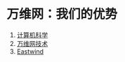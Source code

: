 # 万维网：我们的优势

1. [计算机科学](./computer-science/README.md)
2. [万维网技术](./web-technology/README.md)
3. [Eastwind](./eastwind/README.md)
